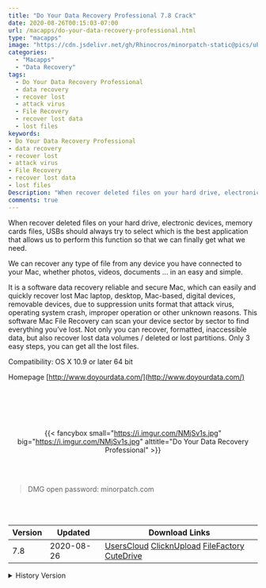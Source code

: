 ```yaml
---
title: "Do Your Data Recovery Professional 7.8 Crack"
date: 2020-08-26T00:15:03-07:00
url: /macapps/do-your-data-recovery-professional.html
type: "macapps"
image: "https://cdn.jsdelivr.net/gh/Rhinocros/minorpatch-static@pics/uPic/bJ91Tz.png"
categories:
  - "Macapps"
  - "Data Recovery"
tags:
  - Do Your Data Recovery Professional
  - data recovery
  - recover lost
  - attack virus
  - File Recovery
  - recover lost data
  - lost files
keywords:
- Do Your Data Recovery Professional
- data recovery
- recover lost
- attack virus
- File Recovery
- recover lost data
- lost files
Description: "When recover deleted files on your hard drive, electronic devices, memory cards files, USBs should always try to select which is the best application that allows us to perform this function so that we can finally get what we need."
comments: true
---
```


When recover deleted files on your hard drive, electronic devices, memory cards files, USBs should always try to select which is the best application that allows us to perform this function so that we can finally get what we need.

We can recover any type of file from any device you have connected to your Mac, whether photos, videos, documents … in an easy and simple.

It is a software data recovery reliable and secure Mac, which can easily and quickly recover lost Mac laptop, desktop, Mac-based, digital devices, removable devices, due to suppression units format that attack virus, operating system crash, improper operation or other unknown reasons. This software Mac File Recovery can scan your device sector by sector to find everything you’ve lost. Not only you can recover, formatted, inaccessible data, but also recover lost data volumes / deleted or lost partitions. Only 3 easy steps, you can get all the lost files.

Compatibility: OS X 10.9 or later 64 bit

Homepage [http://www.doyourdata.com/](http://www.doyourdata.com/)


<br/>
<br/>
<script async src="https://pagead2.googlesyndication.com/pagead/js/adsbygoogle.js"></script>
<ins class="adsbygoogle"
     style="display:block; text-align:center;"
     data-ad-layout="in-article"
     data-ad-format="fluid"
     data-ad-client="ca-pub-8746275014476192"
     data-ad-slot="5144997159"></ins>
<script>
     (adsbygoogle = window.adsbygoogle || []).push({});
</script>
<br/>
<br/>


<center>

{{< fancybox small="https://i.imgur.com/NMjSv1s.jpg" big="https://i.imgur.com/NMjSv1s.jpg" alttitle="Do Your Data Recovery Professional" >}}

</center>

<br/>
<br/>


> DMG open password: minorpatch.com

<br/>

<br/>
<div id="history_version" class="history_version">

| Version | Updated | Download Links |
| ---- | ---- | ---- |
| 7.8 | 2020-08-26 | [UsersCloud](https://ouo.io/k9EhSJA)   [ClicknUpload](https://ouo.io/iq2NkM)   [FileFactory](https://ouo.io/Apb3ZR)   [CuteDrive](https://ouo.io/ket9xx) |
<details>
<summary>History Version</summary>

| Version | Updated | Download Links |
| ---- | ---- | ---- |
| 7.7 | 2020-07-15 | [UsersCloud](https://ouo.io/eV9xbl)   [ClicknUpload](https://ouo.io/bl263z)   [FileFactory](https://ouo.io/YqcyMH)   [CuteDrive](https://ouo.io/3HcxlX) |
| 7.6 | 2020-05-03 | [UsersCloud](https://ouo.io/QjkAtA7)   [ClicknUpload](https://ouo.io/ahTdHE)   [FileFactory](https://ouo.io/iHah2)   [CuteDrive](https://ouo.io/lv56Dq) |
| 7.5 | 2020-02-15 | [UsersCloud](https://ouo.io/mCnznv)   [ClicknUpload](https://ouo.io/p4lEKp)   [Mega](https://ouo.io/Gucr1e)   [CuteDrive](https://ouo.io/WUsws4) |
</details>

</div>
